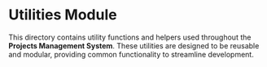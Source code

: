 # Utilities Module

This directory contains utility functions and helpers used throughout the **Projects Management System**. These utilities are designed to be reusable and modular, providing common functionality to streamline development.

